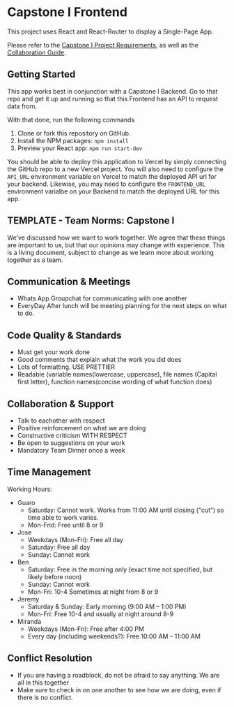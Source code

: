 # Capstone I Frontend

This project uses React and React-Router to display a Single-Page App.

Please refer to the [Capstone I Project Requirements](./REQUIREMENTS.md), as well as the [Collaboration Guide](./CAPSTONE-I.md).

## Getting Started

This app works best in conjunction with a Capstone I Backend. Go to that repo and get it up and running so that this Frontend has an API to request data from.

With that done, run the following commands

1. Clone or fork this repository on GitHub.
2. Install the NPM packages: `npm install`
3. Preview your React app: `npm run start-dev`

You should be able to deploy this application to Vercel by simply connecting the GitHub repo to a new Vercel project. You will also need to configure the `API_URL` environment variable on Vercel to match the deployed API url for your backend. Likewise, you may need to configure the `FRONTEND_URL` environment varialbe on your Backend to match the deployed URL for this app.

## TEMPLATE - Team Norms: Capstone I

We’ve discussed how we want to work together. We agree that these things are important to us, but that our opinions may change with experience. This is a living document, subject to change as we learn more about working together as a team.

## Communication & Meetings

- Whats App Groupchat for communicating with one another
- EveryDay After lunch will be meeting planning for the next steps on what to do.

## Code Quality & Standards

- Must get your work done
- Good comments that explain what the work you did does
- Lots of formatting. USE PRETTIER
- Readable (variable names(lowercase, uppercase), file names (Capital first letter), function names(concise wording of what function does)

## Collaboration & Support

- Talk to eachother with respect
- Positive reinforcement on what we are doing
- Constructive criticism WITH RESPECT
- Be open to suggestions on your work
- Mandatory Team Dinner once a week

## Time Management

Working Hours:

- Guaro
  - Saturday: Cannot work. Works from 11:00 AM until closing ("cut") so time able to work varies.
  - Mon-Frid: Free until 8 or 9
- Jose
  - Weekdays (Mon-Fri): Free all day
  - Saturday: Free all day
  - Sunday: Cannot work
- Ben
  - Saturday: Free in the morning only (exact time not specified, but likely before noon)
  - Sunday: Cannot work
  - Mon-Fri: 10-4 Sometimes at night from 8 or 9
- Jeremy
  - Saturday & Sunday: Early morning (9:00 AM – 1:00 PM)
  - Mon-Fri: Free 10-4 and usually at night around 8-9
- Miranda
  - Weekdays (Mon-Fri): Free after 4:00 PM
  - Every day (including weekends?): Free 10:00 AM – 11:00 AM

## Conflict Resolution

- If you are having a roadblock, do not be afraid to say anything. We are all in this together
- Make sure to check in on one another to see how we are doing, even if there is no conflict.

